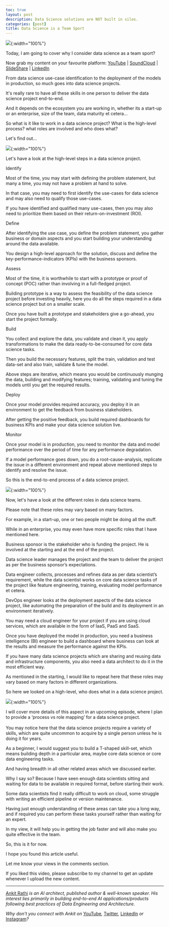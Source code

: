 ```yaml
---
toc: true
layout: post
description: Data Science solutions are NOT built in silos.
categories: [post]
title: Data Science is a Team Sport
---
```


![](https://cdn-images-1.medium.com/max/1800/1*D6V4tGBqId5WK91dLyXjlQ.png){:width="100%"}

Today, I am going to cover why I consider data science as a team sport?

Now grab my content on your favourite platform:
[YouTube](https://www.youtube.com/watch?v=Svt4cIaXkP4) |
[SoundCloud](https://soundcloud.com/ankitrathi/data-science-is-a-team-sport) |
[SlideShare](https://www.slideshare.net/ankitrathi/data-science-is-a-team-sport)
|
[LinkedIn](https://www.linkedin.com/pulse/data-science-team-sport-ankit-rathi)

From data science use-case identification to the deployment of the models in
production, so much goes into data science projects.

It's really rare to have all these skills in one person to deliver the data
science project end-to-end.

And it depends on the ecosystem you are working in, whether its a start-up or an
enterprise, size of the team, data maturity et cetera…

So what is it like to work in a data science project? What is the high-level
process? what roles are involved and who does what?

Let's find out…

![](https://cdn-images-1.medium.com/max/1200/1*7t3V24PhLgl41eTnawzuJQ.png){:width="100%"}

Let's have a look at the high-level steps in a data science project.

Identify

Most of the time, you may start with defining the problem statement, but many a
time, you may not have a problem at hand to solve.

In that case, you may need to first identify the use-cases for data science and
may also need to qualify those use-cases.

If you have identified and qualified many use-cases, then you may also need to
prioritize them based on their return-on-investment (ROI).

Define

After identifying the use case, you define the problem statement, you gather
business or domain aspects and you start building your understanding around the
data available.

You design a high-level approach for the solution, discuss and define the
key-performance-indicators (KPIs) with the business sponsors.

Assess

Most of the time, it is worthwhile to start with a prototype or proof of concept
(POC) rather than involving in a full-fledged project.

Building prototype is a way to assess the feasibility of the data science
project before investing heavily, here you do all the steps required in a data
science project but on a smaller scale.

Once you have built a prototype and stakeholders give a go-ahead, you start the
project formally.

Build

You collect and explore the data, you validate and clean it, you apply
transformations to make the data ready-to-be-consumed for core data science
tasks.

Then you build the necessary features, split the train, validation and test
data-set and also train, validate & tune the model.

Above steps are iterative, which means you would be continuously munging the
data, building and modifying features; training, validating and tuning the
models until you get the required results.

Deploy

Once your model provides required accuracy, you deploy it in an environment to
get the feedback from business stakeholders.

After getting the positive feedback, you build required dashboards for business
KPIs and make your data science solution live.

Monitor

Once your model is in production, you need to monitor the data and model
performance over the period of time for any performance degradation.

If a model performance goes down, you do a root-cause-analysis, replicate the
issue in a different environment and repeat above mentioned steps to identify
and resolve the issue.

So this is the end-to-end process of a data science project.

![](https://cdn-images-1.medium.com/max/1200/1*5wru-CWrU9qF60h2ayjzRA.png){:width="100%"}

Now, let's have a look at the different roles in data science teams.

Please note that these roles may vary based on many factors.

For example, in a start-up, one or two people might be doing all the stuff.

While in an enterprise, you may even have more specific roles that I have
mentioned here.

Business sponsor is the stakeholder who is funding the project. He is involved
at the starting and at the end of the project.

Data science leader manages the project and the team to deliver the project as
per the business sponsor’s expectations.

Data engineer collects, processes and refines data as per data scientist’s
requirement, while the data scientist works on core data science tasks of the
project like feature engineering, training, evaluating model performance et
cetera.

DevOps engineer looks at the deployment aspects of the data science project,
like automating the preparation of the build and its deployment in an
environment iteratively.

You may need a cloud engineer for your project if you are using cloud services,
which are available in the form of IaaS, PaaS and SaaS.

Once you have deployed the model in production, you need a business intelligence
(BI) engineer to build a dashboard where business can look at the results and
measure the performance against the KPIs.

If you have many data science projects which are sharing and reusing data and
infrastructure components, you also need a data architect to do it in the most
efficient way.

As mentioned in the starting, I would like to repeat here that these roles may
vary based on many factors in different organizations.

So here we looked on a high-level, who does what in a data science project.

![](https://cdn-images-1.medium.com/max/1200/1*DHfSF7OaLmYokhKYY2EkSQ.png){:width="100%"}

I will cover more details of this aspect in an upcoming episode, where I plan to
provide a ‘process vs role mapping’ for a data science project.<br> <br> You may
notice here that the data science projects require a variety of skills, which
are quite uncommon to acquire by a single person unless he is doing it for
years.

As a beginner, I would suggest you to build a T-shaped skill-set, which means
building depth in a particular area, maybe core data science or core data
engineering tasks.

And having breadth in all other related areas which we discussed earlier.

Why I say so? Because I have seen enough data scientists sitting and waiting for
data to be available in required format, before starting their work.

Some data scientists find it really difficult to work on cloud, some struggle
with writing an efficient pipeline or version maintenance.

Having just enough understanding of these areas can take you a long way, and if
required you can perform these tasks yourself rather than waiting for an expert.

In my view, it will help you in getting the job faster and will also make you
quite effective in the team.

So, this is it for now.

I hope you found this article useful.

Let me know your views in the comments section.

If you liked this video, please subscribe to my channel to get an update
whenever I upload the new content.

*****

[Ankit Rathi](https://www.ankitrathi.com/) *is an AI architect, published author
& well-known speaker. His interest lies primarily in building end-to-end AI
applications/products following best practices of Data Engineering and
Architecture.*

*Why don’t you connect with Ankit on*
[YouTube](https://www.youtube.com/channel/UCrIv4EU2tFX8VhhT0oCnDnw)*,*
[Twitter](https://twitter.com/rathiankit)*,*
[LinkedIn](https://www.linkedin.com/in/ankitrathi/) *or*
[Instagram](https://instagram.com/ankitrathi/)*?*

